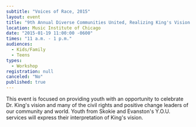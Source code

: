 ```yaml
---
subtitle: "Voices of Race, 2015"
layout: event
title: "9th Annual Diverse Communities United, Realizing King's Vision Today"
location: Music Institute of Chicago
date: "2015-01-19 11:00:00 -0600"
times: "11 a.m. - 1 p.m."
audiences: 
  - Kids/Family
  - Teens
types: 
  - Workshop
registration: null
canceled: "No"
published: true
---
```


This event is focused on providing youth with an opportunity to celebrate Dr. King's vision and many of the civil rights and positive change leaders of our community and world.  Youth from Skokie and Evanston's Y.O.U. services will express their interpretation of King's vision.
